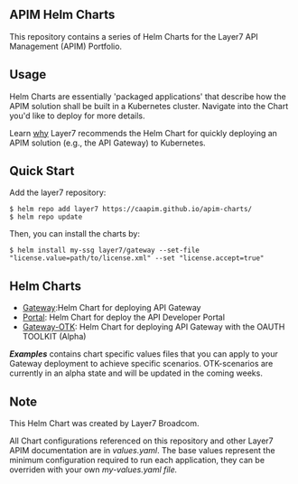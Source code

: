 ## APIM Helm Charts
This repository contains a series of Helm Charts for the Layer7 API Management (APIM) Portfolio.

## Usage
Helm Charts are essentially 'packaged applications' that describe how the APIM solution shall be built in a Kubernetes cluster. Navigate into the Chart you'd like to deploy for more details.

Learn [why](https://techdocs.broadcom.com/us/en/ca-enterprise-software/layer7-api-management/api-gateway/congw-10-0/install-configure-upgrade/configuring-the-container-gateway.html) Layer7 recommends the Helm Chart for quickly deploying an APIM solution (e.g., the API Gateway) to Kubernetes. 


## Quick Start

Add the layer7 repository:

    $ helm repo add layer7 https://caapim.github.io/apim-charts/
    $ helm repo update

Then, you can install the charts by:

    $ helm install my-ssg layer7/gateway --set-file "license.value=path/to/license.xml" --set "license.accept=true"

## Helm Charts

- [Gateway](./charts/gateway):Helm Chart for deploying API Gateway
- [Portal](./charts/portal): Helm Chart for deploy the API Developer Portal
- [Gateway-OTK](./charts/gateway-otk): Helm Chart for deploying API Gateway with the OAUTH TOOLKIT (Alpha)

***Examples*** contains chart specific values files that you can apply to your Gateway deployment to achieve specific scenarios. OTK-scenarios are currently in an alpha state and will be updated in the coming weeks.

## Note
This Helm Chart was created by Layer7 Broadcom.

All Chart configurations referenced on this repository and other Layer7 APIM documentation are in <i>values.yaml</i>. The base values represent the minimum configuration required to run each application, they can be overriden with your own <i>my-values.yaml<i> file.
